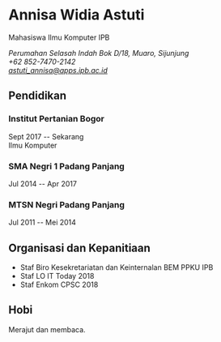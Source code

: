 # Annisa Widia Astuti
Mahasiswa Ilmu Komputer IPB  

*Perumahan Selasah Indah Bok D/18, Muaro, Sijunjung*  
*+62 852-7470-2142*  
*astuti_annisa@apps.ipb.ac.id*

## Pendidikan

### Institut Pertanian Bogor
Sept 2017 -- Sekarang  
Ilmu Komputer
	
### SMA Negri 1 Padang Panjang
Jul 2014 -- Apr 2017
	
### MTSN Negri Padang Panjang
Jul 2011 -- Mei 2014

## Organisasi dan Kepanitiaan
- Staf Biro Kesekretariatan dan Keinternalan BEM PPKU IPB
- Staf LO IT Today 2018
- Staf Enkom CPSC 2018

## Hobi 
Merajut dan membaca.
